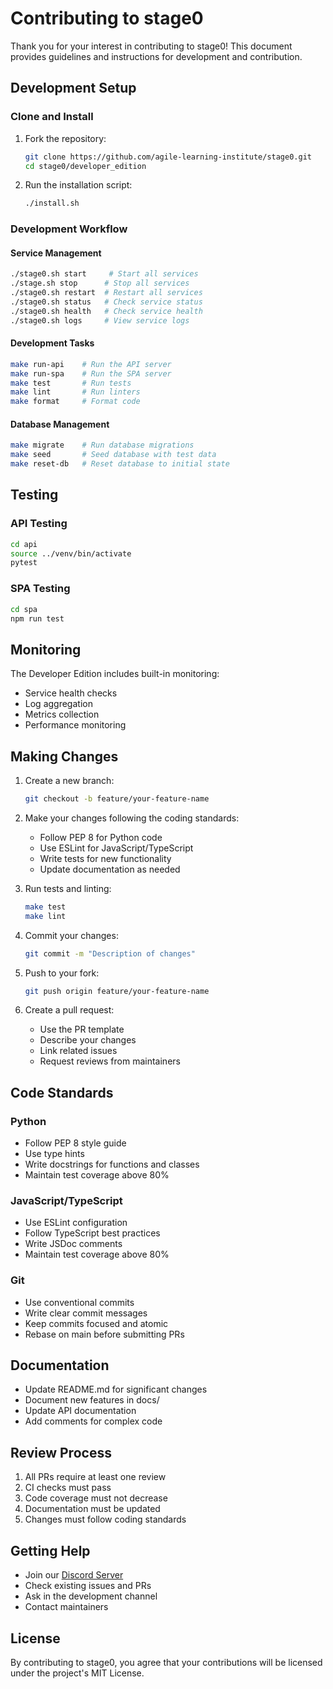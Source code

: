 # Contributing to stage0

Thank you for your interest in contributing to stage0! This document provides guidelines and instructions for development and contribution.

## Development Setup

### Clone and Install

1. Fork the repository:
   ```bash
   git clone https://github.com/agile-learning-institute/stage0.git
   cd stage0/developer_edition
   ```

2. Run the installation script:
   ```bash
   ./install.sh
   ```

### Development Workflow

#### Service Management
```bash
./stage0.sh start     # Start all services
./stage.sh stop      # Stop all services
./stage0.sh restart  # Restart all services
./stage0.sh status   # Check service status
./stage0.sh health   # Check service health
./stage0.sh logs     # View service logs
```

#### Development Tasks
```bash
make run-api    # Run the API server
make run-spa    # Run the SPA server
make test       # Run tests
make lint       # Run linters
make format     # Format code
```

#### Database Management
```bash
make migrate    # Run database migrations
make seed       # Seed database with test data
make reset-db   # Reset database to initial state
```

## Testing

### API Testing
```bash
cd api
source ../venv/bin/activate
pytest
```

### SPA Testing
```bash
cd spa
npm run test
```

## Monitoring

The Developer Edition includes built-in monitoring:

- Service health checks
- Log aggregation
- Metrics collection
- Performance monitoring

## Making Changes

1. Create a new branch:
   ```bash
   git checkout -b feature/your-feature-name
   ```

2. Make your changes following the coding standards:
   - Follow PEP 8 for Python code
   - Use ESLint for JavaScript/TypeScript
   - Write tests for new functionality
   - Update documentation as needed

3. Run tests and linting:
   ```bash
   make test
   make lint
   ```

4. Commit your changes:
   ```bash
   git commit -m "Description of changes"
   ```

5. Push to your fork:
   ```bash
   git push origin feature/your-feature-name
   ```

6. Create a pull request:
   - Use the PR template
   - Describe your changes
   - Link related issues
   - Request reviews from maintainers

## Code Standards

### Python
- Follow PEP 8 style guide
- Use type hints
- Write docstrings for functions and classes
- Maintain test coverage above 80%

### JavaScript/TypeScript
- Use ESLint configuration
- Follow TypeScript best practices
- Write JSDoc comments
- Maintain test coverage above 80%

### Git
- Use conventional commits
- Write clear commit messages
- Keep commits focused and atomic
- Rebase on main before submitting PRs

## Documentation

- Update README.md for significant changes
- Document new features in docs/
- Update API documentation
- Add comments for complex code

## Review Process

1. All PRs require at least one review
2. CI checks must pass
3. Code coverage must not decrease
4. Documentation must be updated
5. Changes must follow coding standards

## Getting Help

- Join our [Discord Server](https://discord.gg/SzNTstqBH2)
- Check existing issues and PRs
- Ask in the development channel
- Contact maintainers

## License

By contributing to stage0, you agree that your contributions will be licensed under the project's MIT License. 